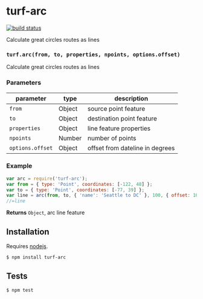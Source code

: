 # turf-arc

[![build status](https://secure.travis-ci.org/stepankuzmin/turf-arc.png)](http://travis-ci.org/stepankuzmin/turf-arc)

Calculate great circles routes as lines


### `turf.arc(from, to, properties, npoints, options.offset)`

Calculate great circles routes as lines

### Parameters

| parameter        | type   | description                     |
| ---------------- | ------ | ------------------------------- |
| `from`           | Object | source point feature            |
| `to`             | Object | destination point feature       |
| `properties`     | Object | line feature properties         |
| `npoints`        | Number | number of points                |
| `options.offset` | Object | offset from dateline in degrees |


### Example

```js
var arc = require('turf-arc');
var from = { type: 'Point', coordinates: [-122, 48] };
var to = { type: 'Point', coordinates: [-77, 39] };
var line = arc(from, to, { 'name': 'Seattle to DC' }, 100, { offset: 10 });
//=line
```


**Returns** `Object`, arc line feature

## Installation

Requires [nodejs](http://nodejs.org/).

```sh
$ npm install turf-arc
```

## Tests

```sh
$ npm test
```


